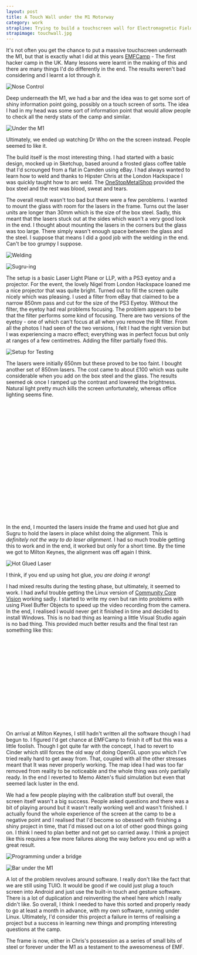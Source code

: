 ```yaml
---
layout: post
title: A Touch Wall under the M1 Motorway
category: work
strapline: Trying to build a touchscreen wall for Electromagnetic Field
strapimage: touchwall.jpg
---
```


It's not often you get the chance to put a massive touchscreen underneath the M1, but that is exactly what I did at this years [EMFCamp](http://www.emfcamp.org) - The first hacker camp in the UK. Many lessons were learnt in the making of this and there are many things I'd do differently in the end. The results weren't bad considering and I learnt a lot through it.

![Nose Control](http://farm9.staticflickr.com/8437/7928922666_3ee2eb9c23.jpg)


Deep underneath the M1, we had a bar and the idea was to get some sort of shiny information point going, possibly on a touch screen of sorts.  The idea I had in my head was some sort of information point that would allow people to check all the nerdy stats of the camp and similar.

![Under the M1](http://farm9.staticflickr.com/8177/7928922532_61d9575150.jpg)

Ultimately, we ended up watching Dr Who on the the screen instead. People seemed to like it.

The build itself is the most interesting thing. I had started with a basic design, mocked up in Sketchup, based around a frosted glass coffee table that I'd scrounged from a flat in Camden using eBay. I had always wanted to learn how to weld and thanks to Hipster Chris at the London Hackspace I was quickly taught how to arc weld. The [OneStopMetalShop](http://www.onestopmetalshop.co.uk) provided the box steel and the rest was blood, sweat and tears.

The overall result wasn't too bad but there were a few peroblems. I wanted to mount the glass with room for the lasers in the frame. Turns out the laser units are longer than 30mm which is the size of the box steel. Sadly, this meant that the lasers stuck out at the sides which wasn't a very good look in the end.  I thought about mounting the lasers in the corners but the glass was too large. There simply wasn't enough space between the glass and the steel. I suppose that means I did a good job with the welding in the end. Can't be too grumpy I suppose.

![Welding](http://farm9.staticflickr.com/8448/7794570486_4abb9601ca.jpg)

![Sugru-ing](http://farm9.staticflickr.com/8425/7794560496_f71403e0af.jpg)

The setup is a basic Laser Light Plane or LLP, with a PS3 eyetoy and a projector. For the event, the lovely Nigel from London Hackspace loaned me a nice projector that was quite bright. Turned out to fill the screen quite nicely which was pleasing. I used a filter from eBay that claimed to be a narrow 850nm pass and cut for the size of the PS3 Eyetoy. Without the filter, the eyetoy had real problems focusing. The problem appears to be that the filter performs some kind of focusing. There are two versions of the eyetoy - one of which can't focus at all when you remove the IR filter. From all the photos I had seen of the two versions, I felt I had the right version but I was experiencing a macro effect; everything was in perfect focus but only at ranges of a few centimetres. Adding the filter partially fixed this.

![Setup for Testing](http://farm9.staticflickr.com/8299/7794541614_34136263c9.jpg)

The lasers were initially 650nm but these proved to be too faint. I bought another set of 850nm lasers. The cost came to about £100 which was quite considerable when you add on the box steel and the glass.  The results seemed ok once I ramped up the contrast and lowered the brightness.  Natural light pretty much kills the screen unfortunately, whereas office lighting seems fine.

<object width="460" height="315"><param name="movie" value="https://www.youtube.com/v/eNyIf2tHdMk?version=3&amp;hl=en_US"></param><param name="allowFullScreen" value="true"></param><param name="allowscriptaccess" value="always"></param><embed src="https://www.youtube.com/v/eNyIf2tHdMk?version=3&amp;hl=en_US" type="application/x-shockwave-flash" width="420" height="315" allowscriptaccess="always" allowfullscreen="true"></embed></object>


In the end, I mounted the lasers inside the frame and used hot glue and Sugru to hold the lasers in place whilst doing the alignment. This is *definitely not the way to do laser alignment*. I had so much trouble getting this to work and in the end, it worked but only for a short time. By the time we got to Milton Keynes, the alignment was off again I think.


![Hot Glued Laser](http://farm9.staticflickr.com/8427/7794565790_e77520948b.jpg)


I think, if you end up using hot glue, *you are doing it wrong*!


I had mixed results during the testing phase, but ultimately, it seemed to work. I had awful trouble getting the Linux version of [Community Core Vision](http://ccv.nuigroup.com/) working sadly. I started to write my own but ran into problems with using Pixel Buffer Objects to speed up the video recording from the camera. In the end, I realised I would never get it finished in time and decided to install Windows. This is no bad thing as learning a little Visual Studio again is no bad thing. This provided much better results and the final test ran something like this:


<object width="460" height="236"><param name="movie" value="http://www.youtube.com/v/Ru7fUDkT5Kk?version=3&amp;hl=en_US"></param><param name="allowFullScreen" value="true"></param><param name="allowscriptaccess" value="always"></param><embed src="http://www.youtube.com/v/Ru7fUDkT5Kk?version=3&amp;hl=en_US" type="application/x-shockwave-flash" width="420" height="236" allowscriptaccess="always" allowfullscreen="true"></embed></object>


On arrival at Milton Keynes, I still hadn't written all the software though I had begun to. I figured I'd get chance at EMFCamp to finish it off but this was a little foolish. Though I got quite far with the concept, I had to revert to Cinder which still forces the old way of doing OpenGL upon you which I've tried really hard to get away from. That, coupled with all the other stresses meant that It was never properly working. The map idea I had was too far removed from reality to be noticeable and the whole thing was only partially ready. In the end I reverted to Memo Akten's fluid simulation but even that seemed lack luster in the end.

We had a few people playing with the calibration stuff but overall, the screen itself wasn't a big success. People asked questions and there was a bit of playing around but it wasn't really working well and wasn't finished. I actually found the whole experience of the screen at the camp to be a negative point and I realised that I'd become so obessed with finishing a shiny project in time, that I'd missed out on a lot of other good things going on.  I think I need to plan better and not get so carried away. I think a project like this requires a few more failures along the way before you end up with a great result.


![Programming under a bridge](http://farm9.staticflickr.com/8299/7928923256_ffbe54e921.jpg)


![Bar under the M1](http://farm9.staticflickr.com/8042/7909230240_b79cfbd8b4.jpg)


A lot of the problem revolves around software. I really don't like the fact that we are still using TUIO. It would be good if we could just plug a touch screen into Android and just use the built-in touch and gesture software. There is a lot of duplication and reinventing the wheel here which I really didn't like. So overall, I think I needed to have this sorted and properly ready to go at least a month in advance, with my own software, running under Linux. Ultimately, I'd consider this project a failure in terms of realising a project but a success in learning new things and prompting interesting questions at the camp.

The frame is now, either in Chris's possession as a series of small bits of steel or forever under the M1 as a testament to the awesomeness of EMF.